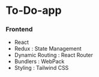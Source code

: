 # To-Do-app

### Frontend

- React
- Redux : State Management
- Dynamic Routing : React Router
- Bundlers : WebPack
- Styling : Tailwind CSS
